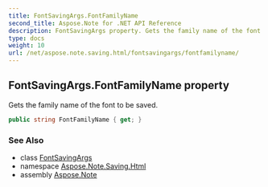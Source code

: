 ```yaml
---
title: FontSavingArgs.FontFamilyName
second_title: Aspose.Note for .NET API Reference
description: FontSavingArgs property. Gets the family name of the font to be saved
type: docs
weight: 10
url: /net/aspose.note.saving.html/fontsavingargs/fontfamilyname/
---
```

## FontSavingArgs.FontFamilyName property

Gets the family name of the font to be saved.

```csharp
public string FontFamilyName { get; }
```

### See Also

* class [FontSavingArgs](../)
* namespace [Aspose.Note.Saving.Html](../../fontsavingargs/)
* assembly [Aspose.Note](../../../)


